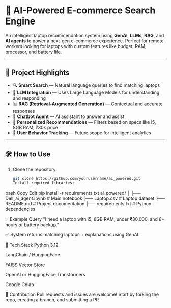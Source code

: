 # 🚀 AI-Powered E-commerce Search Engine

An intelligent laptop recommendation system using **GenAI**, **LLMs**, **RAG**, and **AI agents** to power a next-gen e-commerce experience. Perfect for remote workers looking for laptops with custom features like budget, RAM, processor, and battery life.

---

## 📌 Project Highlights

- 🔍 **Smart Search** — Natural language queries to find matching laptops
- 🧠 **LLM Integration** — Uses Large Language Models for understanding and responding
- 📊 **RAG (Retrieval-Augmented Generation)** — Contextual and accurate responses
- 💬 **Chatbot Agent** — AI assistant to answer and assist
- 🎯 **Personalized Recommendations** — Filters based on specs like i5, 8GB RAM, ₹30k price
- 👣 **User Behavior Tracking** — Future scope for intelligent analytics

---

## 🛠️ How to Use

1. Clone the repository:

   ```bash
   git clone https://github.com/yourusername/ai_powered.git
   Install required libraries:

bash
Copy
Edit
pip install -r requirements.txt
ai_powered/
│
├── Dell_ai_agent.ipynb      # Main notebook
├── Laptop.csv               # Laptop dataset
├── README.md                # Project documentation
├── requirements.txt         # Python dependencies

💡 Example Query
"I need a laptop with i5, 8GB RAM, under ₹30,000, and 8+ hours of battery backup."

✅ System returns matching laptops + explanations using GenAI.

📎 Tech Stack
Python 3.12

LangChain / HuggingFace

FAISS Vector Store

OpenAI or HuggingFace Transformers

Google Colab


🤝 Contribution
Pull requests and issues are welcome! Start by forking the repo, creating a branch, and submitting a PR.

